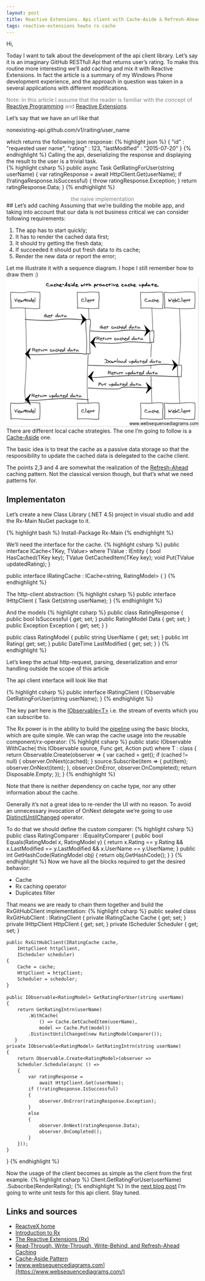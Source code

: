 ```yaml
---
layout: post
title: Reactive Extensions. Api client with Cache-Aside & Refresh-Ahead strategy. Part 1.
tags: reactive-extensions howto rx cache
---
```


Hi,

Today I want to talk about the development of the api client library. Let’s say it is an imaginary GitHub RESTfull Api that returns user’s rating. To make this routine more interesting we’ll add caching and mix it with Reactive Extensions. In fact the article is a summary of my Windows Phone development experience, and  the approach in question was taken in a several applications with different modifications.

<font color="gray">Note: In this article I assume that the reader is familiar with the concept of [Reactive Programming](https://en.wikipedia.org/wiki/Reactive_programming) and [Reactive Extensions](https://msdn.microsoft.com/en-us/data/gg577609.aspx).</font>

Let’s say that we have an url like that

nonexisting-api.github.com/v1/raiting/user_name

which returns the following json response:
{% highlight json %}
{
     "id" : "requested user name",
     "rating" : 123,
     "lastModified" : "2015-07-20"
}
{% endhighlight %}
Calling the api, deserializing the response and displaying the result to the user is a trivial task.  
{% highlight csharp %}
public async Task<RatingModel> GetRatingForUser(string userName)
{
    var ratingResponse = await HttpClient.Get(userName);
    if (!ratingaResponse.IsSuccessful)
    {
        throw ratingResponse.Exception;
    }
    return ratingResponse.Data;
}
{% endhighlight %}
<center><font color="gray">the naive implementation</font></center>
## Let’s add caching
Assuming that we’re building the mobile app, and taking into account that our data is not business critical we can consider following requirements:

1. The app has to start quickly;
2. It has to render the cached data first;
3. It should try getting the fresh data;
4. If succeeded it should put fresh data to its cache;
5. Render the new data or report the error;

Let me illustrate it with a sequence diagram. I hope I still remember how to draw them :)
![sequence diagram](/images/rx-api-with-cache-one/diagram.png)
There are different local cache strategies. The one I’m going to follow is a 
[Cache-Aside](https://msdn.microsoft.com/en-us/library/dn589799.aspx) one.

The basic idea is to treat the cache as a passive data storage so that the responsibility to update the cached data is delegated to the cache client. 

The points 2,3 and 4 are somewhat the realization of the [Refresh-Ahead](http://www.google.com/url?q=http%3A%2F%2Fdocs.oracle.com%2Fcd%2FE15357_01%2Fcoh.360%2Fe15723%2Fcache_rtwtwbra.htm&sa=D&sntz=1&usg=AFQjCNEinVNWh8WsT-SxfW1ZIlgv40SlEA) caching pattern. Not the classical version though, but that’s what we need patterns for.

## Implementaton

Let’s create a new Class Library (.NET 4.5) project in visual studio and add the Rx-Main NuGet package to it.

{% highlight bash %}
Install-Package Rx-Main
{% endhighlight %}

We’ll need the interface for the cache.
{% highlight csharp %}
public interface ICache<TKey, TValue> where TValue : IEntity<TKey>
{
    bool HasCached(TKey key);
    TValue GetCachedItem(TKey key);
    void Put(TValue updatedRating);
}

public interface IRatingCache : ICache<string, RatingModel>
{
}
{% endhighlight %}

The http-client abstraction:
{% highlight csharp %}
public interface IHttpClient
{
    Task<RatingResponse> Get(string userName);
}
{% endhighlight %}

And the models
{% highlight csharp %}
public class RatingResponse
{
    public bool IsSuccessful { get; set; }
    public RatingModel Data { get; set; }
    public Exception Exception { get; set; }
}

public class RatingModel 
{
    public string UserName { get; set; }
    public int Rating{ get; set; }
    public DateTime LastModified { get; set; }
}
{% endhighlight %}

Let’s keep the actual http-request, parsing, deserialization and error handling outside the scope of this article

The api client interface will look like that

{% highlight csharp %}
public interface IRatingClient
{
    IObservable<RatingModel> GetRatingForUser(string userName);
}
{% endhighlight %}

The key part here is the [IObservable&lt;T&gt;](http://www.google.com/url?q=http%3A%2F%2Fmsdn.microsoft.com%2Fen-us%2Flibrary%2Fdd990377(v%3Dvs.110).aspx&sa=D&sntz=1&usg=AFQjCNEndHmJ-ZVw1iN6PqzCDcW8PUcNAQ) i.e. the stream of events which you can subscribe to.

The Rx power is in the ability to build the [pipeline](http://martinfowler.com/articles/collection-pipeline/) using the basic blocks, which are quite simple. We can wrap the cache usage into the reusable component/rx-operator:
{% highlight csharp %}
public static IObservable<T> WithCache<T>(
        this IObservable<T> source, 
        Func<T> get, 
        Action<T> put) where T : class
{
    return Observable.Create<T>(observer =>
    {
        var cached = get();
        if (cached != null)
        {
            observer.OnNext(cached);
        }
        source.Subscribe(item =>
        {
            put(item);
            observer.OnNext(item);
        }, observer.OnError, observer.OnCompleted);
        return Disposable.Empty;
    });
}
{% endhighlight %}

Note that there is neither dependency on cache type, nor any other information about the cache. 

Generally it’s not a great idea to re-render the UI with no reason. To avoid an unnecessary invocation of OnNext delegate we’re going to use [DistinctUntilChanged](https://msdn.microsoft.com/en-us/library/system.reactive.linq.observable.distinctuntilchanged(v=vs.103).aspx) operator.

To do that we should define the custom comparer:
{% highlight csharp %}
public class RatingComparer : IEqualityComparer<RatingModel>
{
    public bool Equals(RatingModel x, RatingModel y)
    {
        return x.Rating == y.Rating 
        && x.LastModified == y.LastModified 
        && x.UserName == y.UserName;
    }
    public int GetHashCode(RatingModel obj)
    {
        return obj.GetHashCode();
    }
}
{% endhighlight %}
Now we have all the blocks required to get the desired behavior:

* Cache
* Rx caching operator
* Duplicates filter 

That means we are ready to chain them together and build the RxGitHubClient implementation:
{% highlight csharp %}
public sealed class RxGitHubClient : IRatingClient
{
    private IRatingCache Cache { get; set; }
    private IHttpClient HttpClient { get; set; }
    private IScheduler Scheduler { get; set; }

    public RxGitHubClient(IRatingCache cache, 
    	IHttpClient httpClient, 
    	IScheduler scheduler)
    {
        Cache = cache;
        HttpClient = httpClient;
        Scheduler = scheduler;
    }

    public IObservable<RatingModel> GetRatingForUser(string userName)
    {
        return GetRatingIntrn(userName)
            .WithCache(
            	() => Cache.GetCachedItem(userName), 
				model => Cache.Put(model))
            .DistinctUntilChanged(new RatingModelComparer());
       }
    private IObservable<RatingModel> GetRatingIntrn(string userName)
    {
        return Observable.Create<RatingModel>(observer =>
        Scheduler.Schedule(async () =>
        {
            var ratingResponse = 
				await HttpClient.Get(userName);
            if (!ratingResponse.IsSuccessful)
            {
                observer.OnError(ratingResponse.Exception);
            }
            else
            {
                observer.OnNext(ratingResponse.Data);
                observer.OnCompleted();
            }
        }));
    }
}
{% endhighlight %}

Now the usage of the client becomes as simple as the client from the first example.
{% highlight csharp %}
Client.GetRatingForUser(userName)
	  .Subscribe(RenderRating);
{% endhighlight %}
In the [next blog post](http://asizikov.github.io/2015/08/14/rx-api-with-cache-two/) I’m going to write unit tests for this api client. Stay tuned.
## Links and sources

* [ReactveX home](http://reactivex.io/)
* [Introduction to Rx](http://www.introtorx.com/content/v1.0.10621.0/05_Filtering.html)
* [The Reactive Extensions (Rx)](https://msdn.microsoft.com/en-us/data/gg577609.aspx)
* [Read-Through, Write-Through, Write-Behind, and Refresh-Ahead Caching](http://docs.oracle.com/cd/E15357_01/coh.360/e15723/cache_rtwtwbra.htm#COHDG5177)
* [Cache-Aside Pattern](https://msdn.microsoft.com/en-us/library/dn589799.aspx)
* [www.websequencediagrams.com](https://www.websequencediagrams.com/)



